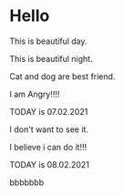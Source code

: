 # Hello
This is beautiful day.

This is beautiful night.

Cat and dog are best friend.

I am Angry!!!!

TODAY is 07.02.2021

I don't want to see it.

I believe i can do it!!!

TODAY is 08.02.2021

bbbbbbb
